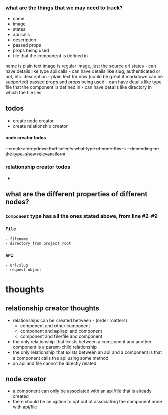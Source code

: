 ### what are the things that we may need to track?
- name
- image
- states
- api calls
- description
- passed props
- props being used
- file that the component is defined in


name is plain text
image is regular image, just the source url
states - can have details like type
api calls - can have details like slug, authenticated or not, etc.
description - plain text for now (could be great if markdown can be supported)
passed props and props being used - can have details like type
file that the component is defined in - can have details like directory in which the file lies


## todos

- create node creator
- create relationship creator

#### node creator todos
~~- create a dropdown that selects what type of node this is~~
~~- depending on the type, show relevant form~~

### relationship creator todos
- 


## what are the different properties of different nodes?

### `Component` type has all the ones stated above, from line #2-#9

### `File`
    - filename
    - directory from project root

### `API`
    - url/slug
    - request object



# thoughts

## relationship creator thoughts
- relationships can be created between - (order matters)
    - component and other component
    - component and api/api and component
    - component and file/file and component
- the only relationship that exists between a component and another component is a parent-child relationship
- the only relationship that exists between an api and a component is that a component calls the api using some method
- an api and file cannot be directly related

## node creator
- a component can only be associated with an api/file that is already created
- there should be an option to opt out of associating the component node with api/file